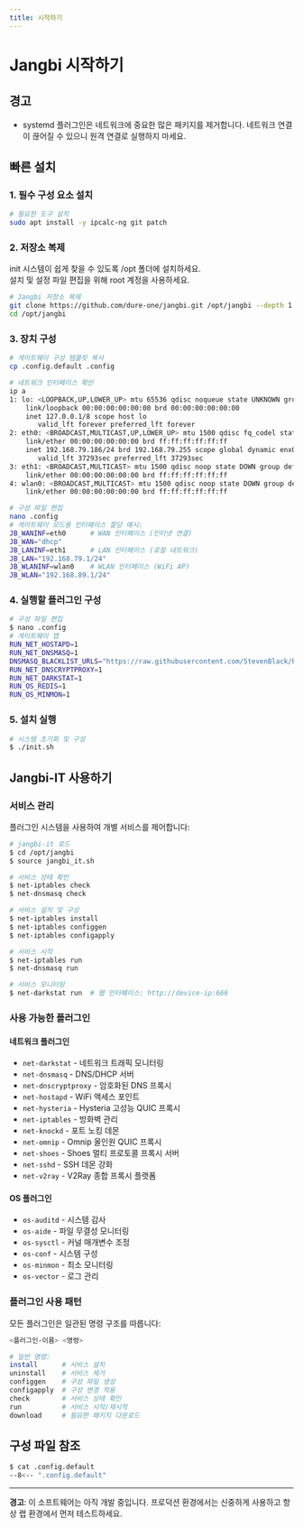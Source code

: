 ```yaml
---
title: 시작하기
---
```


# Jangbi 시작하기

## 경고

* systemd 플러그인은 네트워크에 중요한 많은 패키지를 제거합니다. 네트워크 연결이 끊어질 수 있으니 원격 연결로 실행하지 마세요.

## 빠른 설치

### 1. 필수 구성 요소 설치

```bash
# 필요한 도구 설치
sudo apt install -y ipcalc-ng git patch
```

### 2. 저장소 복제

init 시스템이 쉽게 찾을 수 있도록 /opt 폴더에 설치하세요.<br/>
설치 및 설정 파일 편집을 위해 root 계정을 사용하세요.

```bash
# Jangbi 저장소 복제
git clone https://github.com/dure-one/jangbi.git /opt/jangbi --depth 1
cd /opt/jangbi
```

### 3. 장치 구성

```bash
# 게이트웨이 구성 템플릿 복사
cp .config.default .config

# 네트워크 인터페이스 확인
ip a
1: lo: <LOOPBACK,UP,LOWER_UP> mtu 65536 qdisc noqueue state UNKNOWN group default qlen 1000
    link/loopback 00:00:00:00:00:00 brd 00:00:00:00:00:00
    inet 127.0.0.1/8 scope host lo
       valid_lft forever preferred_lft forever
2: eth0: <BROADCAST,MULTICAST,UP,LOWER_UP> mtu 1500 qdisc fq_codel state UP group default qlen 1000
    link/ether 00:00:00:00:00:00 brd ff:ff:ff:ff:ff:ff
    inet 192.168.79.186/24 brd 192.168.79.255 scope global dynamic enx00e04c680686
       valid_lft 37293sec preferred_lft 37293sec
3: eth1: <BROADCAST,MULTICAST> mtu 1500 qdisc noop state DOWN group default qlen 1000
    link/ether 00:00:00:00:00:00 brd ff:ff:ff:ff:ff:ff
4: wlan0: <BROADCAST,MULTICAST> mtu 1500 qdisc noop state DOWN group default qlen 1000
    link/ether 00:00:00:00:00:00 brd ff:ff:ff:ff:ff:ff

# 구성 파일 편집
nano .config
# 게이트웨이 모드용 인터페이스 할당 예시:
JB_WANINF=eth0      # WAN 인터페이스 (인터넷 연결)
JB_WAN="dhcp"
JB_LANINF=eth1      # LAN 인터페이스 (로컬 네트워크)
JB_LAN="192.168.79.1/24"
JB_WLANINF=wlan0    # WLAN 인터페이스 (WiFi AP)
JB_WLAN="192.168.89.1/24"
```

### 4. 실행할 플러그인 구성

```bash
# 구성 파일 편집
$ nano .config
# 게이트웨이 앱
RUN_NET_HOSTAPD=1
RUN_NET_DNSMASQ=1
DNSMASQ_BLACKLIST_URLS="https://raw.githubusercontent.com/StevenBlack/hosts/master/hosts"
RUN_NET_DNSCRYPTPROXY=1
RUN_NET_DARKSTAT=1
RUN_OS_REDIS=1
RUN_OS_MINMON=1
```

### 5. 설치 실행

```bash
# 시스템 초기화 및 구성
$ ./init.sh
```

## Jangbi-IT 사용하기

### 서비스 관리

플러그인 시스템을 사용하여 개별 서비스를 제어합니다:

```bash
# jangbi-it 로드
$ cd /opt/jangbi
$ source jangbi_it.sh

# 서비스 상태 확인
$ net-iptables check
$ net-dnsmasq check

# 서비스 설치 및 구성
$ net-iptables install
$ net-iptables configgen
$ net-iptables configapply

# 서비스 시작
$ net-iptables run
$ net-dnsmasq run

# 서비스 모니터링
$ net-darkstat run  # 웹 인터페이스: http://device-ip:666
```

### 사용 가능한 플러그인

#### 네트워크 플러그인
- `net-darkstat` - 네트워크 트래픽 모니터링
- `net-dnsmasq` - DNS/DHCP 서버
- `net-dnscryptproxy` - 암호화된 DNS 프록시
- `net-hostapd` - WiFi 액세스 포인트
- `net-hysteria` - Hysteria 고성능 QUIC 프록시
- `net-iptables` - 방화벽 관리
- `net-knockd` - 포트 노킹 데몬
- `net-omnip` - Omnip 올인원 QUIC 프록시
- `net-shoes` - Shoes 멀티 프로토콜 프록시 서버
- `net-sshd` - SSH 데몬 강화
- `net-v2ray` - V2Ray 종합 프록시 플랫폼

#### OS 플러그인
- `os-auditd` - 시스템 감사
- `os-aide` - 파일 무결성 모니터링
- `os-sysctl` - 커널 매개변수 조정
- `os-conf` - 시스템 구성
- `os-minmon` - 최소 모니터링
- `os-vector` - 로그 관리

### 플러그인 사용 패턴

모든 플러그인은 일관된 명령 구조를 따릅니다:

```bash
<플러그인-이름> <명령>

# 일반 명령:
install      # 서비스 설치
uninstall    # 서비스 제거
configgen    # 구성 파일 생성
configapply  # 구성 변경 적용
check        # 서비스 상태 확인
run          # 서비스 시작/재시작
download     # 필요한 패키지 다운로드
```

## 구성 파일 참조
```bash
$ cat .config.default 
--8<-- ".config.default"
```

---

**경고**: 이 소프트웨어는 아직 개발 중입니다. 프로덕션 환경에서는 신중하게 사용하고 항상 랩 환경에서 먼저 테스트하세요.
